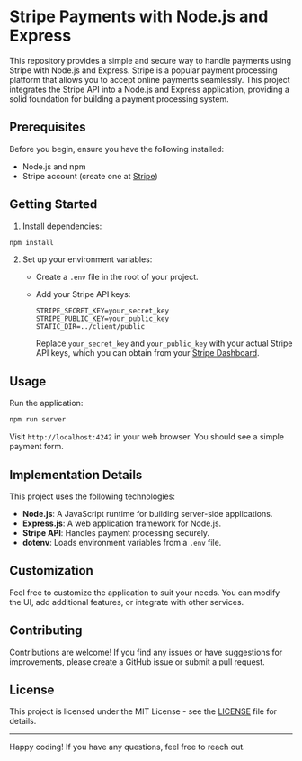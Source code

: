 # Stripe Payments with Node.js and Express

This repository provides a simple and secure way to handle payments using Stripe with Node.js and Express. Stripe is a popular payment processing platform that allows you to accept online payments seamlessly. This project integrates the Stripe API into a Node.js and Express application, providing a solid foundation for building a payment processing system.

## Prerequisites

Before you begin, ensure you have the following installed:

- Node.js and npm
- Stripe account (create one at [Stripe](https://stripe.com/))

## Getting Started

1. Install dependencies:

```bash
npm install
```
2. Set up your environment variables:

   - Create a `.env` file in the root of your project.
   - Add your Stripe API keys:

     ```env
     STRIPE_SECRET_KEY=your_secret_key
     STRIPE_PUBLIC_KEY=your_public_key
     STATIC_DIR=../client/public
     ```

     Replace `your_secret_key` and `your_public_key` with your actual Stripe API keys, which you can obtain from your [Stripe Dashboard](https://dashboard.stripe.com/).

## Usage

Run the application:

```bash
npm run server
```

Visit `http://localhost:4242` in your web browser. You should see a simple payment form.

## Implementation Details

This project uses the following technologies:

- **Node.js**: A JavaScript runtime for building server-side applications.
- **Express.js**: A web application framework for Node.js.
- **Stripe API**: Handles payment processing securely.
- **dotenv**: Loads environment variables from a `.env` file.

## Customization

Feel free to customize the application to suit your needs. You can modify the UI, add additional features, or integrate with other services.

## Contributing

Contributions are welcome! If you find any issues or have suggestions for improvements, please create a GitHub issue or submit a pull request.

## License

This project is licensed under the MIT License - see the [LICENSE](LICENSE) file for details.

---

Happy coding! If you have any questions, feel free to reach out.

